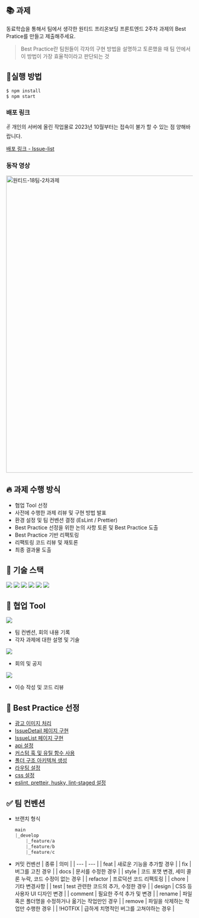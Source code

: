 ## 📚 과제

동료학습을 통해서 팀에서 생각한 원티드 프리온보딩 프론트엔드 2주차 과제의 Best Pratice를 만들고 제출해주세요.

> Best Practice란 팀원들이 각자의 구현 방법을 설명하고 토론했을 때 팀 안에서 이 방법이 가장 효율적이라고 판단되는 것
> 

## 🚀실행 방법

```.bash
$ npm install
$ npm start
```

### 배포 링크

✌️ 개인의 서버에 올린 작업물로 2023년 10월부터는 접속이 불가 할 수 있는 점 양해바랍니다.

[배포 링크 - Issue-list](http://pre-onboarding-12th-2-18.s3-website.ap-northeast-2.amazonaws.com/)

### 동작 영상
<img width='800px' src='https://github.com/richcollector/issues-list/assets/104312779/60e18cca-5a97-45a0-9659-ce1e822d47b2' alt='원티드-18팀-2차과제' />


## 🔥 과제 수행 방식

- 협업 Tool 선정
- 사전에 수행한 과제 리뷰 및 구현 방법 발표
- 환경 설정 및 팀 컨벤션 결정 (EsLint / Prettier)
- Best Practice 선정을 위한 논의 사항 토론 및 Best Practice 도출
- Best Practice 기반 리팩토링
- 리팩토링 코드 리뷰 및 재토론
- 최종 결과물 도출

## 🔧 기술 스택
<img src="https://img.shields.io/badge/react-61DAFB?style=for-the-badge&logo=react&logoColor=black"> <img src="https://img.shields.io/badge/Typescript-3178C6?style=for-the-badge&logo=typescript&logoColor=white"/> <img src="https://img.shields.io/badge/amazons3-569A31?style=for-the-badge&logo=amazons3&logoColor=white"> <img src="https://img.shields.io/badge/scss-CC6699?style=for-the-badge&logo=sass&logoColor=white"> <img src="https://img.shields.io/badge/eslint-4B32C3?style=for-the-badge&logo=eslint&logoColor=white"> <img src="https://img.shields.io/badge/prettier-F7B93E?style=for-the-badge&logo=prettier&logoColor=white">

## 🔨 협업 Tool

<img src="https://img.shields.io/badge/notion-000000?style=for-the-badge&logo=notion&logoColor=white">

- 팀 컨벤션, 회의 내용 기록
- 각자 과제에 대한 설명 및 기술
<img src="https://img.shields.io/badge/discord-5865F2?style=for-the-badge&logo=discord&logoColor=white">

- 회의 및 공지
<img src="https://img.shields.io/badge/github-181717?style=for-the-badge&logo=github&logoColor=white">

- 이슈 작성 및 코드 리뷰

## 🎈 Best Practice 선정

- [광고 이미지 처리](https://github.com/preOnBorading-Idle/pre-onboarding-12th-2-18/issues/16)
- [IssueDetail 페이지 구현](https://github.com/preOnBorading-Idle/pre-onboarding-12th-2-18/issues/15)
- [IssueList 페이지 구현](https://github.com/preOnBorading-Idle/pre-onboarding-12th-2-18/issues/14)
- [api 설정](https://github.com/preOnBorading-Idle/pre-onboarding-12th-1-18/issues/13)
- [커스텀 훅 및 유틸 함수 사용](https://github.com/preOnBorading-Idle/pre-onboarding-12th-2-18/issues/12)
- [폴더 구조 아키텍쳐 생성](https://github.com/preOnBorading-Idle/pre-onboarding-12th-2-18/issues/4)
- [라우팅 설정](https://github.com/preOnBorading-Idle/pre-onboarding-12th-2-18/issues/3)
- [css 설정](https://github.com/preOnBorading-Idle/pre-onboarding-12th-2-18/issues/2)
- [eslint, pretteir, husky, lint-staged 설정](https://github.com/preOnBorading-Idle/pre-onboarding-12th-2-18/issues/1)

## ✅ 팀 컨벤션
- 브랜치 형식
    
    ```jsx
    main
    |_develop
    	|_feature/a
    	|_feature/b
    	|_feature/c
    ```
    
-  커밋 컨벤션
    | 종류  | 의미 |
    | --- | --- |
    | feat | 새로운 기능을 추가할 경우 |
    | fix | 버그를 고친 경우 |
    | docs | 문서를 수정한 경우 |
    | style | 코드 포맷 변경, 세미 콜론 누락, 코드 수정이 없는 경우 |
    | refactor | 프로덕션 코드 리팩토링 |
    | chore | 기타 변경사항 |
    | test | test 관련한 코드의 추가, 수정한 경우 |
    | design | CSS 등 사용자 UI 디자인 변경 |
    | comment | 필요한 주석 추가 및 변경 |
    | rename | 파일 혹은 폴더명을 수정하거나 옮기는 작업만인 경우 |
    | remove | 파일을 삭제하는 작업만 수행한 경우 |
    | !HOTFIX | 급하게 치명적인 버그를 고쳐야하는 경우 |
